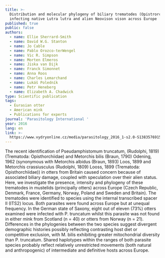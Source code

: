 ```yaml
---
title: >-
  Distribution and molecular phylogeny of biliary trematodes (Opistrorchiidae)
  infecting native Lutra lutra and alien Neovison vison across Europe
published: true
public: false
authors:
  - name: Ellie Sherrard-Smith
  - name: David W.G. Stanton
  - name: Jo Cable
  - name: Pablo Orozco-terWengel
  - name: Vic R. Simpson
  - name: Morten Elmeros
  - name: Jiska van Dijk
  - name: Franck Simonnet
  - name: Anna Roos
  - name: Charles Lemarchand
  - name: Lukáš Poledník
  - name: Petr Heneberg
  - name: Elizabeth A. Chadwick
type: Scientific publication
tags:
  - Eurasian otter
  - American mink
  - Publications for experts
journal: 'Parasitology International '
year: 2016
lang: en
link: >-
  https://www.vydryonline.cz/media/parasitology_2016_1-s2.0-S1383576915001919-main.pdf
---
```

The recent identification of Pseudamphistomum truncatum, (Rudolphi, 1819) (Trematoda: Opisthorchiidae) and Metorchis bilis (Braun, 1790) Odening, 1962 (synonymous with Metorchis albidus (Braun, 1893) Loos, 1899 and Metorchis crassiusculus (Rudolphi, 1809) Looss, 1899 (Trematoda: Opisthorchiidae)) in otters from Britain caused concern because of associated biliary damage, coupled with speculation over their alien status. Here, we investigate the presence, intensity and phylogeny of these trematodes in mustelids (principally otters) across Europe (Czech Republic, Denmark, France, Germany, Norway, Poland and Sweden and Britain). The trematodes were identified to species using the internal transcribed spacer II (ITS2) locus. Both parasites were found across Europe but at unequal frequency. In the German state of Saxony, eight out of eleven (73%) otters examined were infected with P. truncatum whilst this parasite was not found in either mink from Scotland (n = 40) or otters from Norway (n = 21). Differences in the phylogenies between the two species suggest divergent demographic histories possibly reflecting contrasting host diet or competitive exclusion, with M. bilis exhibiting greater mitochondrial diversity than P. truncatum. Shared haplotypes within the ranges of both parasite species probably reflect relatively unrestricted movements (both natural and anthropogenic) of intermediate and definitive hosts across Europe.
